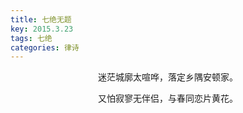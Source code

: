```yaml
---
title: 七绝无题
key: 2015.3.23
tags: 七绝
categories: 律诗
---
```


<p align="center">迷茫城廓太喧哗，落定乡隅安顿家。
</p>
<p align="center">又怕寂寥无伴侣，与春同恋片黄花。
</p>
<p align="center"></br>
</p>
